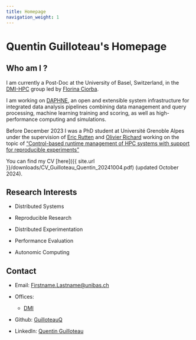 ```yaml
---
title: Homepage
navigation_weight: 1
---
```


# Quentin Guilloteau's Homepage

## Who am I ?

I am currently a Post-Doc at the University of Basel, Switzerland, in the [DMI-HPC](https://hpc.dmi.unibas.ch/) group led by [Florina Ciorba](https://hpc.dmi.unibas.ch/people/florina-ciorba/).

I am working on [DAPHNE](https://daphne-eu.eu/), an open and extensible system infrastructure for integrated data analysis pipelines combining data management and query processing, machine learning training and scoring, as well as high-performance computing and simulations.

Before December 2023 I was a PhD student at Université Grenoble Alpes under the supervision of [Eric Rutten](https://team.inria.fr/ctrl-a/members/eric-rutten/) and [Olivier Richard](https://datamove.imag.fr/olivier.richard/) working on the topic of  [“Control-based runtime management of HPC systems with support for reproducible experiments”](https://hal.science/tel-04389290)

You can find my CV [here]({{ site.url }}/downloads/CV_Guilloteau_Quentin_20241004.pdf) (updated October 2024).

## Research Interests

- Distributed Systems

- Reproducible Research

- Distributed Experimentation

- Performance Evaluation

- Autonomic Computing


## Contact

* Email: Firstname.Lastname@unibas.ch

* Offices:

    * [DMI](https://www.openstreetmap.org/node/5718182589#map=18/47.56019/7.58816)

* Github: [GuilloteauQ](https://github.com/GuilloteauQ)

* LinkedIn: [Quentin Guilloteau](https://www.linkedin.com/in/quentin-guilloteau-778a61151/)


